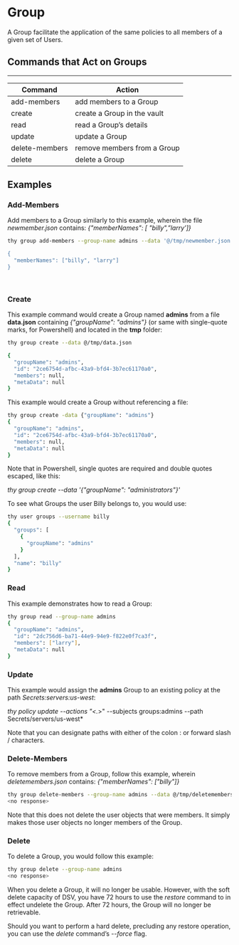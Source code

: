 ﻿[title]: # (Group)
[tags]: # (DevOps Secrets Vault,DSV,)
[priority]: # (1825)

# Group

A Group facilitate the application of the same policies to all members of a given set of Users.

## Commands that Act on Groups
  
---
  
| Command        | Action                         |
| -------------- | ------------------------------ |
| add-members    | add members to a Group         |
| create         | create a Group in the vault    |
| read           | read a Group’s details         |
| update         | update a Group                 |
| delete-members | remove members from a Group    |
| delete         | delete a Group                 |

## Examples

### Add-Members

Add members to a Group similarly to this example, wherein the file *newmember.json* contains: *{"memberNames": [ "billy",”larry’]}*

```bash
thy group add-members --group-name admins --data '@/tmp/newmember.json

{
  "memberNames": ["billy", "larry"]
}
```
 

### Create

This example command would create a Group named **admins** from a file **data.json** containing *{"groupName": "admins"}* (or same with single-quote marks, for Powershell) and located in the **tmp** folder:

```bash
thy group create --data @/tmp/data.json

{
  "groupName": "admins",
  "id": "2ce6754d-afbc-43a9-bfd4-3b7ec61170a0",
  "members": null,
  "metaData": null
}
```

This example would create a Group without referencing a file:

```bash
thy group create -data {"groupName": "admins"} 
{
  "groupName": "admins",
  "id": "2ce6754d-afbc-43a9-bfd4-3b7ec61170a0",
  "members": null,
  "metaData": null
}
```

Note that in Powershell, single quotes are required and double quotes escaped, like this:

*thy group  create --data  '{\"groupName\": \"administrators\"}'*


To see what Groups the user Billy belongs to, you would use:

```bash
thy user groups --username billy
{
  "groups": [
    {
      "groupName": "admins"
    }
  ],
  "name": "billy"
}
```

### Read

This example demonstrates how to read a Group:

```bash
thy group read --group-name admins
{
  "groupName": "admins",
  "id": "2dc756d6-ba71-44e9-94e9-f822e0f7ca3f",
  "members": ["larry"],
  "metaData": null
}
```

### Update

This example would assign the **admins** Group to an existing policy at the path *Secrets:servers:us-west*:

*thy policy update --actions "<.*>" --subjects groups:admins --path Secrets/servers/us-west*

Note that you can designate paths with either of the colon : or forward slash / characters.

### Delete-Members

To remove members from a Group, follow this example, wherein *deletemembers.json* contains: *{"memberNames": ["billy"]}*

```bash
thy group delete-members --group-name admins --data @/tmp/deletemembers.json* 
<no response>
```

Note that this does not delete the user objects that were members. It simply makes those user objects no longer members of the Group.

### Delete

To delete a Group, you would follow this example:

```bash
thy group delete --group-name admins
<no response>
```

When you delete a Group, it will no longer be usable. However, with the soft delete capacity of DSV, you have 72 hours to use the *restore* command to in effect undelete the Group. After 72 hours, the Group will no longer be retrievable.

Should you want to perform a hard delete, precluding any restore operation, you can use the *delete* command’s *--force* flag.




  

